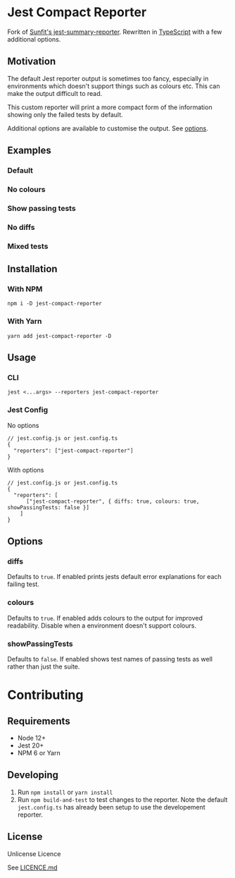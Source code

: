 # Jest Compact Reporter

Fork of [Sunfit's jest-summary-reporter](https://github.com/sunfit/jest-summary-reporter). Rewritten in [TypeScript](https://www.typescriptlang.org/) with a few additional options.

## Motivation

The default Jest reporter output is sometimes too fancy, especially in environments which doesn't support things such as colours etc. This can make the output difficult to read.

This custom reporter will print a more compact form of the information showing only the failed tests by default.

Additional options are available to customise the output. See [options](#options).

## Examples

### Default

### No colours

### Show passing tests

### No diffs

### Mixed tests

## Installation

### With NPM

```
npm i -D jest-compact-reporter
```

### With Yarn

```
yarn add jest-compact-reporter -D
```

## Usage

### CLI

```
jest <...args> --reporters jest-compact-reporter
```

### Jest Config

No options

```
// jest.config.js or jest.config.ts
{
  "reporters": ["jest-compact-reporter"]
}
```

With options

```
// jest.config.js or jest.config.ts
{
  "reporters": [
      ["jest-compact-reporter", { diffs: true, colours: true, showPassingTests: false }]
    ]
}
```

## Options

### diffs

Defaults to `true`. If enabled prints jests default error explanations for each failing test.

### colours

Defaults to `true`. If enabled adds colours to the output for improved readability. Disable when a environment doesn't support colours.

### showPassingTests

Defaults to `false`. If enabled shows test names of passing tests as well rather than just the suite.

# Contributing

## Requirements

-   Node 12+
-   Jest 20+
-   NPM 6 or Yarn

## Developing

1. Run `npm install` or `yarn install`
2. Run `npm build-and-test` to test changes to the reporter. Note the default `jest.config.ts` has already been setup to use the developement reporter.

## License

Unlicense Licence

See [LICENCE.md](https://github.com/aXises/jest-compact-reporter/blob/master/LICENSE.md)

